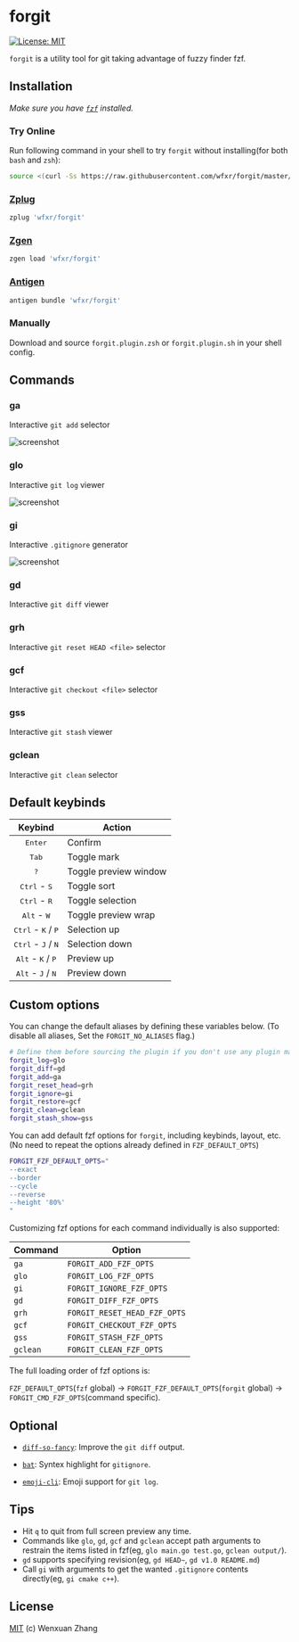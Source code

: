 # forgit

[![License: MIT](https://img.shields.io/badge/License-MIT-yellow.svg)](https://wfxr.mit-license.org/2017)

`forgit` is a utility tool for git taking advantage of fuzzy finder fzf.

## Installation

*Make sure you have [`fzf`](https://github.com/junegunn/fzf) installed.*

### Try Online

Run following command in your shell to try `forgit` without installing(for both `bash` and `zsh`):
``` bash
source <(curl -Ss https://raw.githubusercontent.com/wfxr/forgit/master/forgit.plugin.zsh)
```

### [Zplug](https://github.com/zplug/zplug)
``` zsh
zplug 'wfxr/forgit'
```

### [Zgen](https://github.com/tarjoilija/zgen)
``` zsh
zgen load 'wfxr/forgit'
```

### [Antigen](https://github.com/zsh-users/antigen)
``` zsh
antigen bundle 'wfxr/forgit'
```

### Manually

Download and source `forgit.plugin.zsh` or `forgit.plugin.sh` in your shell config.

## Commands

### ga

Interactive `git add` selector

![screenshot](https://raw.githubusercontent.com/wfxr/i/master/forgit-ga.png)

### glo

Interactive `git log` viewer

![screenshot](https://raw.githubusercontent.com/wfxr/i/master/forgit-glo.png)

### gi

Interactive `.gitignore` generator

![screenshot](https://raw.githubusercontent.com/wfxr/i/master/forgit-gi.png)

### gd

Interactive `git diff` viewer

### grh

Interactive `git reset HEAD <file>` selector

### gcf

Interactive `git checkout <file>` selector

### gss

Interactive `git stash` viewer

### gclean

Interactive `git clean` selector


## Default keybinds

| Keybind                                       | Action                  |
| :-------------------------------------------: | ----------------------- |
| <kbd>Enter</kbd>                              | Confirm                 |
| <kbd>Tab</kbd>                                | Toggle mark             |
| <kbd>?</kbd>                                  | Toggle preview window   |
| <kbd>Ctrl</kbd> - <kbd>S</kbd>                | Toggle sort             |
| <kbd>Ctrl</kbd> - <kbd>R</kbd>                | Toggle selection        |
| <kbd>Alt</kbd> - <kbd>W</kbd>                 | Toggle preview wrap     |
| <kbd>Ctrl</kbd> - <kbd>K</kbd> / <kbd>P</kbd> | Selection up            |
| <kbd>Ctrl</kbd> - <kbd>J</kbd> / <kbd>N</kbd> | Selection down          |
| <kbd>Alt</kbd> - <kbd>K</kbd> / <kbd>P</kbd>  | Preview up              |
| <kbd>Alt</kbd> - <kbd>J</kbd> / <kbd>N</kbd>  | Preview down            |

## Custom options

You can change the default aliases by defining these variables below.
(To disable all aliases, Set the `FORGIT_NO_ALIASES` flag.)

``` bash
# Define them before sourcing the plugin if you don't use any plugin manager.
forgit_log=glo
forgit_diff=gd
forgit_add=ga
forgit_reset_head=grh
forgit_ignore=gi
forgit_restore=gcf
forgit_clean=gclean
forgit_stash_show=gss
```

You can add default fzf options for `forgit`, including keybinds, layout, etc.
(No need to repeat the options already defined in `FZF_DEFAULT_OPTS`)

``` bash
FORGIT_FZF_DEFAULT_OPTS="
--exact
--border
--cycle
--reverse
--height '80%'
"
```

Customizing fzf options for each command individually is also supported:

| Command  | Option                       |
|----------|------------------------------|
| `ga`     | `FORGIT_ADD_FZF_OPTS`        |
| `glo`    | `FORGIT_LOG_FZF_OPTS`        |
| `gi`     | `FORGIT_IGNORE_FZF_OPTS`     |
| `gd`     | `FORGIT_DIFF_FZF_OPTS`       |
| `grh`    | `FORGIT_RESET_HEAD_FZF_OPTS` |
| `gcf`    | `FORGIT_CHECKOUT_FZF_OPTS`   |
| `gss`    | `FORGIT_STASH_FZF_OPTS`      |
| `gclean` | `FORGIT_CLEAN_FZF_OPTS`      |

The full loading order of fzf options is:

`FZF_DEFAULT_OPTS`(`fzf` global) -> `FORGIT_FZF_DEFAULT_OPTS`(`forgit` global) -> `FORGIT_CMD_FZF_OPTS`(command specific).

## Optional

- [`diff-so-fancy`](https://github.com/so-fancy/diff-so-fancy): Improve the `git diff` output.

- [`bat`](https://github.com/sharkdp/bat.git): Syntex highlight for `gitignore`.

- [`emoji-cli`](https://github.com/wfxr/emoji-cli): Emoji support for `git log`.

## Tips

- Hit `q` to quit from full screen preview any time.
- Commands like `glo`, `gd`, `gcf` and `gclean` accept path arguments to restrain the items listed in fzf(eg, `glo main.go test.go`, `gclean output/`).
- `gd` supports specifying revision(eg, `gd HEAD~`, `gd v1.0 README.md`)
- Call `gi` with arguments to get the wanted `.gitignore` contents directly(eg, `gi cmake c++`).

## License

[MIT](https://wfxr.mit-license.org/2017) (c) Wenxuan Zhang
